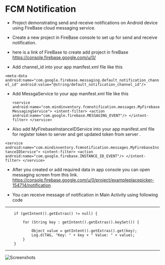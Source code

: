 # FCM Notification

* Project demonstrating send and receive notifications on Android device using FireBase cloud messaging service.

* Create a new project in FireBase console to set up for send and receive notification.


* here is a link of FireBase to create add project in fireBase 
   https://console.firebase.google.com/u/0/

- Add channel_id into your app manifest.xml file like this 

`<meta-data
            android:name="com.google.firebase.messaging.default_notification_channel_id"
            android:value="@string/default_notification_channel_id"/>`
            
* Add MessgaService to your app manifest.xml file like this
 
  `<service
             android:name="com.mindinventory.fcmnotification.messages.MyFirebaseMessagingService">
             <intent-filter>
                 <action android:name="com.google.firebase.MESSAGING_EVENT"/>
             </intent-filter>
         </service>`
         
 * Also add MyFirebaseInstanceIDService into your app manifest.xml file for register token to server and get updated token from server .
 
 `<service
             android:name="com.mindinventory.fcmnotification.messages.MyFirebaseInstanceIDService">
             <intent-filter>
                 <action android:name="com.google.firebase.INSTANCE_ID_EVENT"/>
             </intent-filter>
         </service>`
         
* After you created or add required data in app console you can open messaging screen from this link.  
https://console.firebase.google.com/u/0/project/exampleplacepicker-154714/notification


* You can receive message of notification in Main Activity using following code

----------------------------------------------------------------
        if (getIntent().getExtras() != null) {
 
            for (String key : getIntent().getExtras().keySet()) {
    
                Object value = getIntent().getExtras().get(key);
                Log.d(TAG, "Key: " + key + " Value: " + value);
            }
        }
 ----------------------------------------------------------------
 
 
 
![Screenshots](http://awallpapersimages.com/wp-content/uploads/2016/07/Natural-Mountain-HD-Wallpaper-1.jpg "Mind Inventory")
